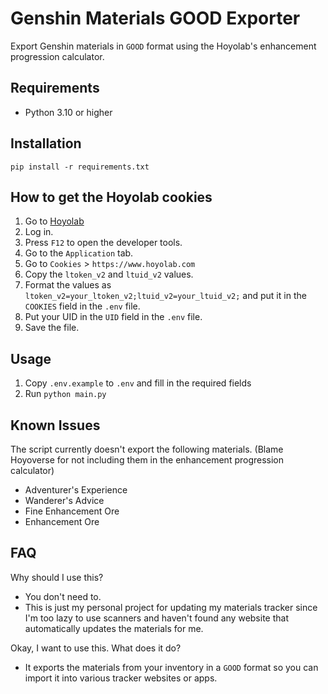 # Genshin Materials GOOD Exporter
Export Genshin materials in `GOOD` format using the Hoyolab's enhancement progression calculator.

## Requirements
- Python 3.10 or higher

## Installation
`pip install -r requirements.txt`

## How to get the Hoyolab cookies
1. Go to [Hoyolab](https://www.hoyolab.com/)
2. Log in.
3. Press `F12` to open the developer tools.
4. Go to the `Application` tab.
5. Go to `Cookies` > `https://www.hoyolab.com`
6. Copy the `ltoken_v2` and `ltuid_v2` values.
7. Format the values as `ltoken_v2=your_ltoken_v2;ltuid_v2=your_ltuid_v2;` and put it in the `COOKIES` field in the `.env` file.
8. Put your UID in the `UID` field in the `.env` file.
9. Save the file.

## Usage
1. Copy `.env.example` to `.env` and fill in the required fields
2. Run `python main.py`

## Known Issues
The script currently doesn't export the following materials. (Blame Hoyoverse for not including them in the enhancement progression calculator)
- Adventurer's Experience
- Wanderer's Advice
- Fine Enhancement Ore
- Enhancement Ore

## FAQ

Why should I use this?
- You don't need to.
- This is just my personal project for updating my materials tracker since I'm too lazy to use scanners and haven't found any website that automatically updates the materials for me.

Okay, I want to use this. What does it do?
- It exports the materials from your inventory in a `GOOD` format so you can import it into various tracker websites or apps.
